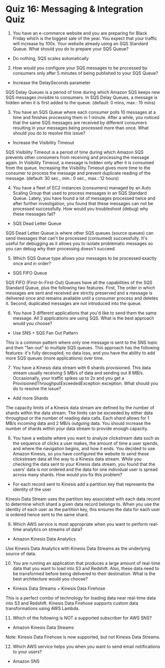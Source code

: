 # Quiz 16: Messaging & Integration Quiz

1. You have an e-commerce website and you are preparing for Black Friday which is the biggest sale of the year. You expect that your traffic will increase by 100x. Your website already using an SQS Standard Queue. What should you do to prepare your SQS Queue?

- Do nothing, SQS scales automatically

2. How would you configure your SQS messages to be processed by consumers only after 5 minutes of being published to your SQS Queue?

- Increase the DelaySeconds parameter

SQS Delay Queues is a period of time during which Amazon SQS keeps new SQS messages invisible to consumers. In SQS Delay Queues, a message is hidden when it is first added to the queue. (default: 0 mins, max.: 15 mins)

3. You have an SQS Queue where each consumer polls 10 messages at a time and finishes processing them in 1 minute. After a while, you noticed that the same SQS messages are received by different consumers resulting in your messages being processed more than once. What should you do to resolve this issue?

- Increase the Visibility Timeout

SQS Visibility Timeout is a period of time during which Amazon SQS prevents other consumers from receiving and processing the message again. In Visibility Timeout, a message is hidden only after it is consumed from the queue. Increasing the Visibility Timeout gives more time to the consumer to process the message and prevent duplicate reading of the message. (default: 30 sec., min.: 0 sec., max.: 12 hours)

4. You have a fleet of EC2 instances (consumers) managed by an Auto Scaling Group that used to process messages in an SQS Standard Queue. Lately, you have found a lot of messages processed twice and after further investigation, you found that these messages can not be processed successfully. How would you troubleshoot (debug) why these messages fail?

- SQS Dead Letter Queue

SQS Dead Letter Queue is where other SQS queues (source queues) can send messages that can't be processed (consumed) successfully. It's useful for debugging as it allows you to isolate problematic messages so you can debug why their processing doesn't succeed.

5. Which SQS Queue type allows your messages to be processed exactly once and in order?

- SQS FIFO Queue

SQS FIFO (First-In-First-Out) Queues have all the capabilities of the SQS Standard Queue, plus the following two features. First, The order in which messages are sent and received are strictly preserved and a message is delivered once and remains available until a consumer process and deletes it. Second, duplicated messages are not introduced into the queue.

6. You have 3 different applications that you'd like to send them the same message. All 3 applications are using SQS. What is the best approach would you choose?

- Use SNS + SQS Fan Out Pattern

This is a common pattern where only one message is sent to the SNS topic and then "fan-out" to multiple SQS queues. This approach has the following features: it's fully decoupled, no data loss, and you have the ability to add more SQS queues (more applications) over time.

7. You have a Kinesis data stream with 6 shards provisioned. This data stream usually receiving 5 MB/s of data and sending out 8 MB/s. Occasionally, your traffic spikes up to 2x and you get a ProvisionedThroughputExceededException exception. What should you do to resolve the issue?

- Add more Shards

The capacity limits of a Kinesis data stream are defined by the number of shards within the data stream. The limits can be exceeded by either data throughput or the number of reading data calls. Each shard allows for 1 MB/s incoming data and 2 MB/s outgoing data. You should increase the number of shards within your data stream to provide enough capacity.

8. You have a website where you want to analyze clickstream data such as the sequence of clicks a user makes, the amount of time a user spends, and where the navigation begins, and how it ends. You decided to use Amazon Kinesis, so you have configured the website to send these clickstream data all the way to a Kinesis data stream. While you checking the data sent to your Kinesis data stream, you found that the users' data is not ordered and the data for one individual user is spread across many shards. How would you fix this problem?

- For each record sent to Kinesis add a partition key that represents the identity of the user

Kinesis Data Stream uses the partition key associated with each data record to determine which shard a given data record belongs to. When you use the identity of each user as the partition key, this ensures the data for each user is ordered hence sent to the same shard.

9. Which AWS service is most appropriate when you want to perform real-time analytics on streams of data?

- Amazon Kinesis Data Analytics

Use Kinesis Data Analytics with Kinesis Data Streams as the underlying source of data.

10. You are running an application that produces a large amount of real-time data that you want to load into S3 and Redshift. Also, these data need to be transformed before being delivered to their destination. What is the best architecture would you choose?

- Kinesis Data Streams + Kinesis Data Firehose

This is a perfect combo of technology for loading data near real-time data into S3 and Redshift. Kinesis Data Firehose supports custom data transformations using AWS Lambda.

11. Which of the following is NOT a supported subscriber for AWS SNS?

- Amazon Kinesis Data Streams

Note: Kinesis Data Firehose is now supported, but not Kinesis Data Streams.

12. Which AWS service helps you when you want to send email notifications to your users?

- Amazon SNS
